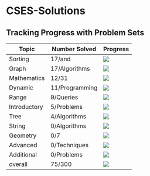 # CSES-Solutions

## Tracking Progress with Problem Sets

| Topic | Number Solved | Progress |
|-----------------------|---------------|-------------------------------------------|
| Sorting | 17/and | ![](https://geps.dev/progress/0) |
| Graph | 17/Algorithms | ![](https://geps.dev/progress/0) |
| Mathematics | 12/31 | ![](https://geps.dev/progress/38) |
| Dynamic | 11/Programming | ![](https://geps.dev/progress/0) |
| Range | 9/Queries | ![](https://geps.dev/progress/0) |
| Introductory | 5/Problems | ![](https://geps.dev/progress/0) |
| Tree | 4/Algorithms | ![](https://geps.dev/progress/0) |
| String | 0/Algorithms | ![](https://geps.dev/progress/0) |
| Geometry | 0/7 | ![](https://geps.dev/progress/0) |
| Advanced | 0/Techniques | ![](https://geps.dev/progress/0) |
| Additional | 0/Problems | ![](https://geps.dev/progress/0) |
| overall | 75/300 | ![](https://geps.dev/progress/25) |

